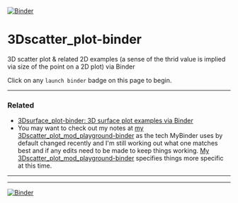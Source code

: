[![Binder](https://mybinder.org/badge_logo.svg)](https://mybinder.org/v2/gh/fomightez/3Dscatter_plot-binder/master?filepath=index.ipynb)

# 3Dscatter_plot-binder

3D scatter plot & related 2D examples (a sense of the thrid value is implied via size of the point on a 2D plot) via Binder

Click on any `launch binder` badge on this page to begin.

----------

### Related

- [3Dsurface_plot-binder: 3D surface plot examples via Binder](https://github.com/fomightez/3Dsurface_plot-binder)
- You may want to check out my notes at [my 3Dscatter_plot_mod_playground-binder](https://github.com/fomightez/3Dscatter_plot_mod_playground-binder) as the tech MyBinder uses by default changed recently and I'm still working out what one matches best and if any edits need to be made to keep things working. [My 3Dscatter_plot_mod_playground-binder](https://github.com/fomightez/3Dscatter_plot_mod_playground-binder) specifies things more specific at this time.


----------

----------

[![Binder](https://mybinder.org/badge_logo.svg)](https://mybinder.org/v2/gh/fomightez/3Dscatter_plot-binder/master?filepath=index.ipynb)
